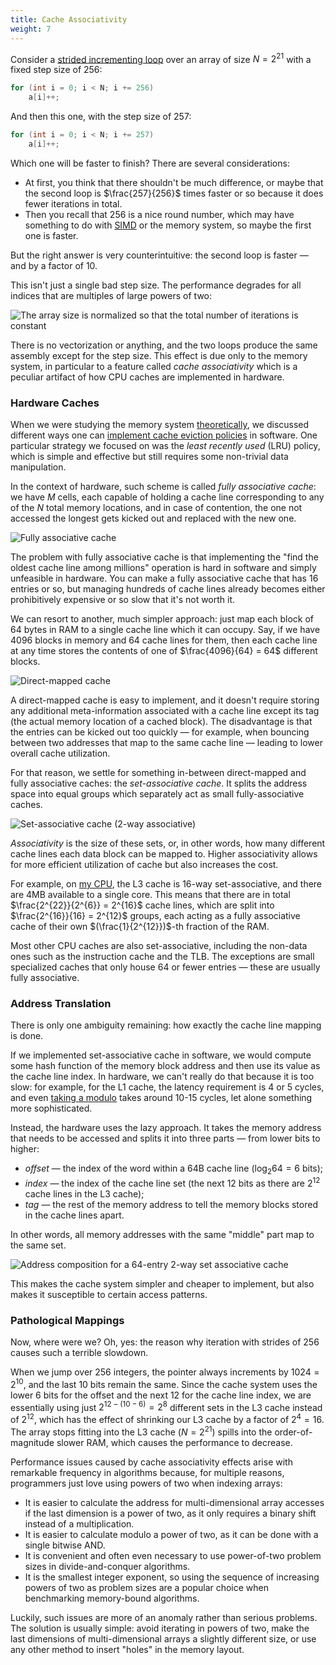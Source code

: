 ```yaml
---
title: Cache Associativity
weight: 7
---
```


Consider a [strided incrementing loop](../cache-lines) over an array of size $N=2^{21}$ with a fixed step size of 256:

```cpp
for (int i = 0; i < N; i += 256)
    a[i]++;
```

And then this one, with the step size of 257:

```cpp
for (int i = 0; i < N; i += 257)
    a[i]++;
```

Which one will be faster to finish? There are several considerations:

- At first, you think that there shouldn't be much difference, or maybe that the second loop is $\frac{257}{256}$ times faster or so because it does fewer iterations in total.
- Then you recall that 256 is a nice round number, which may have something to do with [SIMD](/hpc/simd) or the memory system, so maybe the first one is faster.

But the right answer is very counterintuitive: the second loop is faster — and by a factor of 10.

This isn't just a single bad step size. The performance degrades for all indices that are multiples of large powers of two:

![The array size is normalized so that the total number of iterations is constant](../img/strides-small.svg)

There is no vectorization or anything, and the two loops produce the same assembly except for the step size. This effect is due only to the memory system, in particular to a feature called *cache associativity* which is a peculiar artifact of how CPU caches are implemented in hardware.

### Hardware Caches

When we were studying the memory system [theoretically](/hpc/external-memory), we discussed different ways one can [implement cache eviction policies](/hpc/external-memory/policies/) in software. One particular strategy we focused on was the *least recently used* (LRU) policy, which is simple and effective but still requires some non-trivial data manipulation.

In the context of hardware, such scheme is called *fully associative cache*: we have $M$ cells, each capable of holding a cache line corresponding to any of the $N$ total memory locations, and in case of contention, the one not accessed the longest gets kicked out and replaced with the new one.

![Fully associative cache](../img/cache1.png)

The problem with fully associative cache is that implementing the "find the oldest cache line among millions" operation is hard in software and simply unfeasible in hardware. You can make a fully associative cache that has 16 entries or so, but managing hundreds of cache lines already becomes either prohibitively expensive or so slow that it's not worth it.

We can resort to another, much simpler approach: just map each block of 64 bytes in RAM to a single cache line which it can occupy. Say, if we have 4096 blocks in memory and 64 cache lines for them, then each cache line at any time stores the contents of one of $\frac{4096}{64} = 64$ different blocks.

![Direct-mapped cache](../img/cache2.png)

A direct-mapped cache is easy to implement, and it doesn't require storing any additional meta-information associated with a cache line except its tag (the actual memory location of a cached block). The disadvantage is that the entries can be kicked out too quickly — for example, when bouncing between two addresses that map to the same cache line — leading to lower overall cache utilization.

For that reason, we settle for something in-between direct-mapped and fully associative caches: the *set-associative cache*. It splits the address space into equal groups which separately act as small fully-associative caches.

![Set-associative cache (2-way associative)](../img/cache3.png)

*Associativity* is the size of these sets, or, in other words, how many different cache lines each data block can be mapped to. Higher associativity allows for more efficient utilization of cache but also increases the cost.

For example, on [my CPU](https://en.wikichip.org/wiki/amd/ryzen_7/4700u), the L3 cache is 16-way set-associative, and there are 4MB available to a single core. This means that there are in total $\frac{2^{22}}{2^{6}} = 2^{16}$ cache lines, which are split into $\frac{2^{16}}{16} = 2^{12}$ groups, each acting as a fully associative cache of their own $(\frac{1}{2^{12}})$-th fraction of the RAM.

Most other CPU caches are also set-associative, including the non-data ones such as the instruction cache and the TLB. The exceptions are small specialized caches that only house 64 or fewer entries — these are usually fully associative.

### Address Translation

There is only one ambiguity remaining: how exactly the cache line mapping is done.

If we implemented set-associative cache in software, we would compute some hash function of the memory block address and then use its value as the cache line index. In hardware, we can't really do that because it is too slow: for example, for the L1 cache, the latency requirement is 4 or 5 cycles, and even [taking a modulo](/hpc/arithmetic/division) takes around 10-15 cycles, let alone something more sophisticated.

Instead, the hardware uses the lazy approach. It takes the memory address that needs to be accessed and splits it into three parts — from lower bits to higher:

- *offset* — the index of the word within a 64B cache line ($\log_2 64 = 6$ bits);
- *index* — the index of the cache line set (the next $12$ bits as there are $2^{12}$ cache lines in the L3 cache);
- *tag* — the rest of the memory address to tell the memory blocks stored in the cache lines apart.

In other words, all memory addresses with the same "middle" part map to the same set.

![Address composition for a 64-entry 2-way set associative cache](../img/address.png)

This makes the cache system simpler and cheaper to implement, but also makes it susceptible to certain access patterns.

### Pathological Mappings

Now, where were we? Oh, yes: the reason why iteration with strides of 256 causes such a terrible slowdown.

When we jump over 256 integers, the pointer always increments by $1024 = 2^{10}$, and the last 10 bits remain the same. Since the cache system uses the lower 6 bits for the offset and the next 12 for the cache line index, we are essentially using just $2^{12 - (10 - 6)} = 2^8$ different sets in the L3 cache instead of $2^{12}$, which has the effect of shrinking our L3 cache by a factor of $2^4 = 16$. The array stops fitting into the L3 cache ($N=2^21$) spills into the order-of-magnitude slower RAM, which causes the performance to decrease.

<!--

TODO: Implement this in software:

Inside these sets, cache operates simply as LRU. Instead of storing time, you just store counters: the later an element was accessed, the lower its counter is. In hardware, you need to maintain $n$ counters of $\log_2 n$ bits each. When a cell is accessed, its counter becomes $(n-1)$ (maximum possible), and the others that are larger need to be decremented by one. Then to kick out an element you need to find the counter with zero and replace it, and then decrement everyone else's counters.

Simply speaking, the CPU just maintains these cells containing data, and when reading any cell from the main memory the CPU first looks it up in the cache, and if it contains the data, it reads it and otherwise goes to a higher cache level until it reaches main memory. Simple and beautiful.

along with a "tag" information which helps identify which block it is

-->

Performance issues caused by cache associativity effects arise with remarkable frequency in algorithms because, for multiple reasons, programmers just love using powers of two when indexing arrays:

- It is easier to calculate the address for multi-dimensional array accesses if the last dimension is a power of two, as it only requires a binary shift instead of a multiplication.
- It is easier to calculate modulo a power of two, as it can be done with a single bitwise AND.
- It is convenient and often even necessary to use power-of-two problem sizes in divide-and-conquer algorithms.
- It is the smallest integer exponent, so using the sequence of increasing powers of two as problem sizes are a popular choice when benchmarking memory-bound algorithms.

Luckily, such issues are more of an anomaly rather than serious problems. The solution is usually simple: avoid iterating in powers of two, make the last dimensions of multi-dimensional arrays a slightly different size, or use any other method to insert "holes" in the memory layout.
